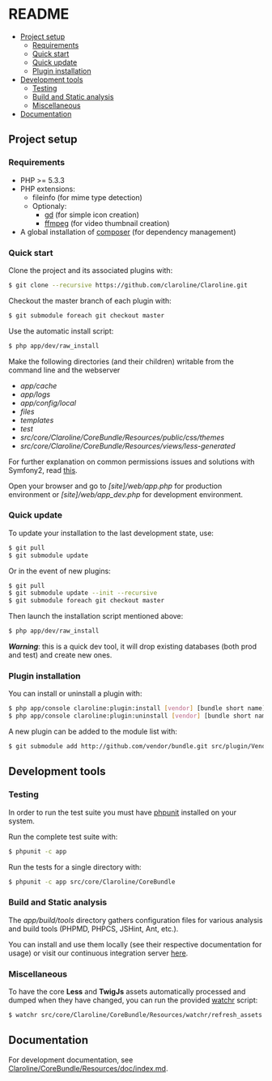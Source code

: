 README
======

- [Project setup](#project-setup)
  - [Requirements](#requirements)
  - [Quick start](#quick-start)
  - [Quick update](#quick-update)
  - [Plugin installation](#plugin-installation)
- [Development tools](#development-tools)
  - [Testing](#testing)
  - [Build and Static analysis](#build-and-static-analysis)
  - [Miscellaneous](#miscellaneous)
- [Documentation](#documentation)

Project setup
-------------

### Requirements

- PHP >= 5.3.3
- PHP extensions:
    - fileinfo (for mime type detection)
    - Optionaly:
        - [gd][1] (for simple icon creation)
        - [ffmpeg][2] (for video thumbnail creation)
- A global installation of [composer][3] (for dependency management)

### Quick start

Clone the project and its associated plugins with:

```sh
$ git clone --recursive https://github.com/claroline/Claroline.git
```

Checkout the master branch of each plugin with:

```sh
$ git submodule foreach git checkout master
```

Use the automatic install script:

```sh
$ php app/dev/raw_install
```

Make the following directories (and their children) writable from the command
line and the webserver

- *app/cache*
- *app/logs*
- *app/config/local*
- *files*
- *templates*
- *test*
- *src/core/Claroline/CoreBundle/Resources/public/css/themes*
- *src/core/Claroline/CoreBundle/Resources/views/less-generated*

For further explanation on common permissions issues and solutions with
Symfony2, read [this][5].

Open your browser and go to *[site]/web/app.php* for production environment or
*[site]/web/app_dev.php* for development environment.

### Quick update

To update your installation to the last development state, use:

```sh
$ git pull
$ git submodule update
```

Or in the event of new plugins:

```sh
$ git pull
$ git submodule update --init --recursive
$ git submodule foreach git checkout master
```

Then launch the installation script mentioned above:
```sh
$ php app/dev/raw_install
```

***Warning***: this is a quick dev tool, it will drop existing databases
(both prod and test) and create new ones.

### Plugin installation

You can install or uninstall a plugin with:

```sh
$ php app/console claroline:plugin:install [vendor] [bundle short name]
$ php app/console claroline:plugin:uninstall [vendor] [bundle short name]
```

A new plugin can be added to the module list with:

```sh
$ git submodule add http://github.com/vendor/bundle.git src/plugin/Vendor/bundle
```

Development tools
-----------------

### Testing

In order to run the test suite you must have [phpunit][6] installed on your
system.

Run the complete test suite with:

```sh
$ phpunit -c app
```
Run the tests for a single directory with:

```sh
$ phpunit -c app src/core/Claroline/CoreBundle
```

### Build and Static analysis

The *app/build/tools* directory gathers configuration files for various
analysis and build tools (PHPMD, PHPCS, JSHint, Ant, etc.).

You can install and use them locally (see their respective documentation for
usage) or visit our continuous integration server [here][7].

### Miscellaneous

To have the core **Less** and **TwigJs** assets automatically processed and
dumped when they have changed, you can run the provided [watchr][8] script:

```sh
$ watchr src/core/Claroline/CoreBundle/Resources/watchr/refresh_assets.rb
```

Documentation
-------------

For development documentation, see [Claroline/CoreBundle/Resources/doc/index.md][9].


[1]: http://www.php.net/manual/en/book.image.php
[2]: http://ffmpeg-php.sourceforge.net/
[3]: http://getcomposer.org/doc/00-intro.md
[4]: http://lesscss.org/#-server-side-usage
[5]: http://symfony.com/doc/current/book/installation.html#configuration-and-setup
[6]: http://www.phpunit.de/manual/current/en/index.html
[7]: http://dev.claroline.net:8080/job/Claronext/
[8]: https://github.com/mynyml/watchr
[9]: src/core/Claroline/CoreBundle/Resources/doc/index.md
